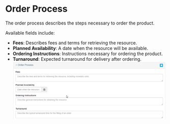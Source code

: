 # Order Process

The order process describes the steps necessary to order the product.

Available fields include:

* **Fees**: Describes fees and terms for retrieving the resource.
* **Planned Availability**: A date when the resource will be available.
* **Ordering Instructions**: Instructions necessary for ordering the product.
* **Turnaround**: Expected turnaround for delivery after ordering. ![](/assets/order_process.png)



